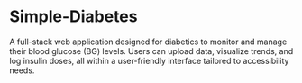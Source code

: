 # Simple-Diabetes
A full-stack web application designed for diabetics to monitor and manage their blood glucose (BG) levels. Users can upload data, visualize trends, and log insulin doses, all within a user-friendly interface tailored to accessibility needs.

